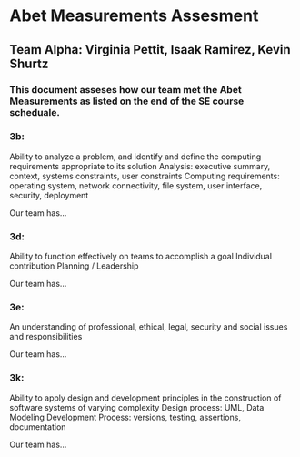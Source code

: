 <h1>Abet Measurements Assesment</h1>
<h2>Team Alpha: Virginia Pettit, Isaak Ramirez, Kevin Shurtz</h2>

<h3>This document asseses how our team met the Abet Measurements as listed on the end of the SE course scheduale.</h3> 

<p><h3>3b:</h3>Ability to analyze a problem, and identify and define the computing requirements appropriate to its solution
Analysis: executive summary, context, systems constraints, user constraints
Computing requirements: operating system, network connectivity, file system, user interface, security, deployment</p>

<p>Our team has...</p>

<p><h3>3d:</h3>Ability to function effectively on teams to accomplish a goal
Individual contribution
Planning / Leadership</p>

<p>Our team has...</p>

<p><h3>3e:</h3>An understanding of professional, ethical, legal, security and social issues and responsibilities</p>

<p>Our team has...</p>

<p><h3>3k:</h3>Ability to apply design and development principles in the construction of software systems of varying complexity
Design process: UML, Data Modeling
Development Process: versions, testing, assertions, documentation</p>

<p>Our team has...</p>
